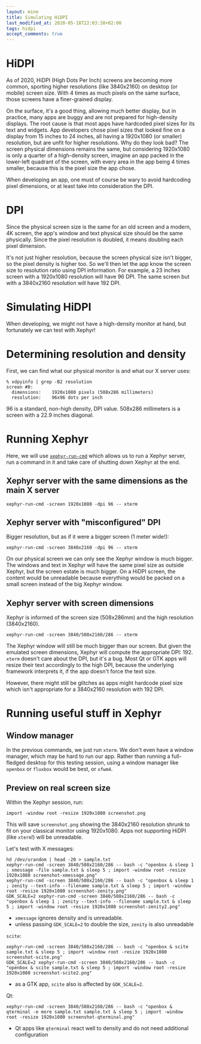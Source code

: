 ```yaml
---
layout: mine
title: Simulating HiDPI
last_modified_at: 2020-05-18T22:03:38+02:00
tags: hidpi
accept_comments: true
---
```


# HiDPI

As of 2020, HiDPI (High Dots Per Inch) screens are becoming more common, sporting higher resolutions (like 3840x2160) on desktop (or mobile) screen size.
With 4 times as much pixels on the same surface, those screens have a finer-grained display.

On the surface, it's a good thing, allowing much better display, but in practice, many apps are buggy and are not prepared for high-density displays.
The root cause is that most apps have hardcoded pixel sizes for its text and widgets. App developers chose pixel sizes that looked fine on a display from 15 inches to 24 inches, all having a 1920x1080 (or smaller) resolution, but are unfit for higher resolutions.
Why do they look bad? The screen physical dimensions remains the same, but considering 1920x1080 is only a quarter of a high-density screen, imagine an app packed in the lower-left quadrant of the screen, with every area in the app being 4 times smaller, because this is the pixel size the app chose.

When developing an app, one must of course be wary to avoid hardcoding pixel dimensions, or at least take into consideration the DPI.

# DPI

Since the physical screen size is the same for an old screen and a modern, 4K screen, the app's window and text physical size should be the same physically.
Since the pixel resolution is doubled, it means doubling each pixel dimension.

It's not just higher resolution, because the screen physical size isn't bigger, so the pixel density is higher too.
So we'll then let the app know the screen size to resolution ratio using DPI information.
For example, a 23 inches screen with a 1920x1080 resolution will have 96 DPI. The same screen but with a 3840x2160 resolution will have 192 DPI.

# Simulating HiDPI

When developing, we might not have a high-density monitor at hand, but fortunately we can test with Xephyr!

# Determining resolution and density

First, we can find what our physical monitor is and what our X server uses:

	% xdpyinfo | grep -B2 resolution
	screen #0:
	  dimensions:    1920x1080 pixels (508x286 millimeters)
	  resolution:    96x96 dots per inch

96 is a standard, non-high density, DPI value.
508x286 millimeters is a screen with a 22.9 inches diagonal.

# Running Xephyr

Here, we will use [`xephyr-run-cmd`](https://gitlab.com/hydrargyrum/attic/blob/master/xephyr-run-cmd/xephyr-run-cmd) which allows us to run a Xephyr server, run a command in it and take care of shutting down Xephyr at the end.

## Xephyr server with the same dimensions as the main X server

	xephyr-run-cmd -screen 1920x1080 -dpi 96 -- xterm

## Xephyr server with "misconfigured" DPI

Bigger resolution, but as if it were a bigger screen (1 meter wide!):

	xephyr-run-cmd -screen 3840x2160 -dpi 96 -- xterm

On our physical screen we can only see the Xephyr window is much bigger.
The windows and text in Xephyr will have the same pixel size as outside Xephyr, but the screen estate is much bigger.
On a HiDPI screen, the content would be unreadable because everything would be packed on a small screen instead of the big Xephyr window.

## Xephyr server with screen dimensions

Xephyr is informed of the screen size (508x286mm) and the high resolution (3840x2160).

	xephyr-run-cmd -screen 3840/508x2160/286 -- xterm

The Xephyr window will still be much bigger than our screen. But given the emulated screen dimensions, Xephyr will compute the appropriate DPI: 192.
`xterm` doesn't care about the DPI, but it's a bug. Most Qt or GTK apps will resize their text accordingly to the high DPI, because the underlying framework interprets it, if the app doesn't force the text size.

However, there might still be glitches as apps might hardcode pixel size which isn't appropriate for a 3840x2160 resolution with 192 DPI.

# Running useful stuff in Xephyr

## Window manager
In the previous commands, we just run `xterm`. We don't even have a window manager, which may be hard to run our app.
Rather than running a full-fledged desktop for this testing session, using a window manager like `openbox` or `fluxbox` would be best, or `xfwm4`.

## Preview on real screen size

Within the Xephyr session, run:

	import -window root -resize 1920x1080 screenshot.png

This will save `screenshot.png` showing the 3840x2160 resolution shrunk to fit on your classical monitor using 1920x1080. Apps not supporting HiDPI (like `xterm`!) will be unreadable.

Let's test with X messages:

	hd /dev/urandom | head -20 > sample.txt
	xephyr-run-cmd -screen 3840/508x2160/286 -- bash -c "openbox & sleep 1 ; xmessage -file sample.txt & sleep 5 ; import -window root -resize 1920x1080 screenshot-xmessage.png"
	xephyr-run-cmd -screen 3840/508x2160/286 -- bash -c "openbox & sleep 1 ; zenity --text-info --filename sample.txt & sleep 5 ; import -window root -resize 1920x1080 screenshot-zenity.png"
	GDK_SCALE=2 xephyr-run-cmd -screen 3840/508x2160/286 -- bash -c "openbox & sleep 1 ; zenity --text-info --filename sample.txt & sleep 5 ; import -window root -resize 1920x1080 screenshot-zenity2.png"

* `xmessage` ignores density and is unreadable.
* unless passing `GDK_SCALE=2` to double the size, `zenity` is also unreadable

`scite`:

	xephyr-run-cmd -screen 3840/508x2160/286 -- bash -c "openbox & scite sample.txt & sleep 5 ; import -window root -resize 1920x1080 screenshot-scite.png"
	GDK_SCALE=2 xephyr-run-cmd -screen 3840/508x2160/286 -- bash -c "openbox & scite sample.txt & sleep 5 ; import -window root -resize 1920x1080 screenshot-scite2.png"

* as a GTK app, `scite` also is affected by `GDK_SCALE=2`.

Qt:

	xephyr-run-cmd -screen 3840/508x2160/286 -- bash -c "openbox & qterminal -e more sample.txt sample.txt & sleep 5 ; import -window root -resize 1920x1080 screenshot-qterminal.png"

* Qt apps like `qterminal` react well to density and do not need additional configuration

